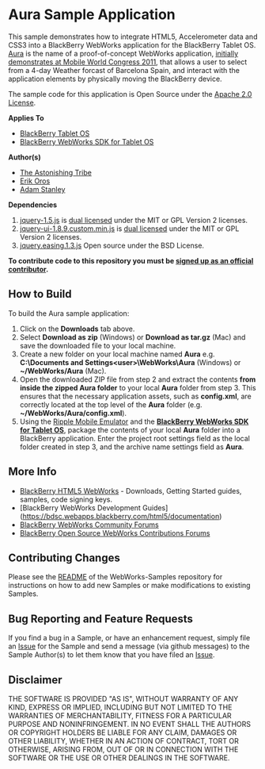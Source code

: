 # Aura Sample Application

This sample demonstrates how to integrate HTML5, Accelerometer data and CSS3 into a BlackBerry WebWorks application for the BlackBerry Tablet OS. [Aura](http://supportforums.blackberry.com/t5/Web-and-WebWorks-Development/Sample-Application-Demonstrating-HTML5-and-Accelerometer/ta-p/1150115) is the name of a proof-of-concept WebWorks application, [initially demonstrates at Mobile World Congress 2011](http://www.youtube.com/watch?v=uH7NKhNyygw), that allows a user to select from a 4-day Weather forcast of Barcelona Spain, and interact with the application elements by physically moving the BlackBerry device.

The sample code for this application is Open Source under the [Apache 2.0 License](http://www.apache.org/licenses/LICENSE-2.0.html).


**Applies To**

* [BlackBerry Tablet OS](http://us.blackberry.com/developers/tablet/) 
* [BlackBerry WebWorks SDK for Tablet OS](http://us.blackberry.com/developers/tablet/webworks.jsp)

**Author(s)** 

* [The Astonishing Tribe](http://tat.se/)
* [Erik Oros](http://supportforums.blackberry.com/t5/user/viewprofilepage/user-id/172321)
* [Adam Stanley](https://github.com/astanley)

**Dependencies**

1. [jquery-1.5.js](http://code.jquery.com/jquery-1.5.js) is [dual licensed](http://jquery.org/license/) under the MIT or GPL Version 2 licenses.
2. [jquery-ui-1.8.9.custom.min.js](http://code.jquery.com/ui/1.8.9/jquery-ui.min.js) is [dual licensed](http://jquery.org/license/) under the MIT or GPL Version 2 licenses.
3. [jquery.easing.1.3.js](http://gsgd.co.uk/sandbox/jquery/easing/jquery.easing.1.3.js)  Open source under the BSD License. 


**To contribute code to this repository you must be [signed up as an official contributor](https://github.com/blackberry/WebWorks/wiki/How-to-Contribute).**


## How to Build

To build the Aura sample application:

1. Click on the **Downloads** tab above.
2. Select **Download as zip** (Windows) or **Download as tar.gz** (Mac) and save the downloaded file to your local machine.
3. Create a new folder on your local machine named **Aura** e.g. **C:\Documents and Settings\<user>\WebWorks\Aura** (Windows) or **~/WebWorks/Aura** (Mac).
4. Open the downloaded ZIP file from step 2 and extract the contents **from inside the zipped Aura folder** to your local **Aura** folder from step 3.  This ensures that the necessary application assets, such as **config.xml**, are correctly located at the top level of the **Aura** folder (e.g. **~/WebWorks/Aura/config.xml**).
5. Using the [Ripple Mobile Emulator](http://developer.blackberry.com/html5/download) and the **[BlackBerry WebWorks SDK for Tablet OS](http://developer.blackberry.com/html5/download)**, package the contents of your local **Aura** folder into a BlackBerry application.  Enter the project root settings field as the local folder created in step 3, and the archive name settings field as **Aura**.


## More Info

* [BlackBerry HTML5 WebWorks](https://bdsc.webapps.blackberry.com/html5/) - Downloads, Getting Started guides, samples, code signing keys.
* [BlackBerry WebWorks Development Guides] (https://bdsc.webapps.blackberry.com/html5/documentation)
* [BlackBerry WebWorks Community Forums](http://supportforums.blackberry.com/t5/Web-and-WebWorks-Development/bd-p/browser_dev)
* [BlackBerry Open Source WebWorks Contributions Forums](http://supportforums.blackberry.com/t5/BlackBerry-WebWorks/bd-p/ww_con)


## Contributing Changes

Please see the [README](https://github.com/astanley/WebWorks-Samples/blob/master/README.md) of the WebWorks-Samples repository for instructions on how to add new Samples or make modifications to existing Samples.


## Bug Reporting and Feature Requests

If you find a bug in a Sample, or have an enhancement request, simply file an [Issue](https://github.com/blackberry/WebWorks-Samples/issues) for the Sample and send a message (via github messages) to the Sample Author(s) to let them know that you have filed an [Issue](https://github.com/blackberry/WebWorks-Samples/issues).

## Disclaimer

THE SOFTWARE IS PROVIDED "AS IS", WITHOUT WARRANTY OF ANY KIND, EXPRESS OR IMPLIED, INCLUDING BUT NOT LIMITED TO THE WARRANTIES OF MERCHANTABILITY, FITNESS FOR A PARTICULAR PURPOSE AND NONINFRINGEMENT. IN NO EVENT SHALL THE AUTHORS OR COPYRIGHT HOLDERS BE LIABLE FOR ANY CLAIM, DAMAGES OR OTHER LIABILITY, WHETHER IN AN ACTION OF CONTRACT, TORT OR OTHERWISE, ARISING FROM, OUT OF OR IN CONNECTION WITH THE SOFTWARE OR THE USE OR OTHER DEALINGS IN THE SOFTWARE.
